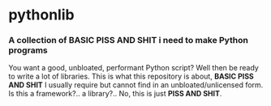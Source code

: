 # pythonlib
### A collection of BASIC PISS AND SHIT i need to make Python programs

You want a good, unbloated, performant Python script? Well then be ready to write a lot of libraries. This is what this repository is about, **BASIC PISS AND SHIT** I usually require but cannot find in an unbloated/unlicensed form. Is this a framework?.. a library?.. No, this is just **PISS AND SHIT**.
